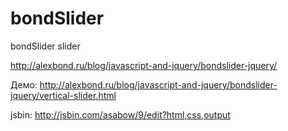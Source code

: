 # bondSlider
bondSlider slider

http://alexbond.ru/blog/javascript-and-jquery/bondslider-jquery/ 

Демо: http://alexbond.ru/blog/javascript-and-jquery/bondslider-jquery/vertical-slider.html 

jsbin: http://jsbin.com/asabow/9/edit?html,css,output
